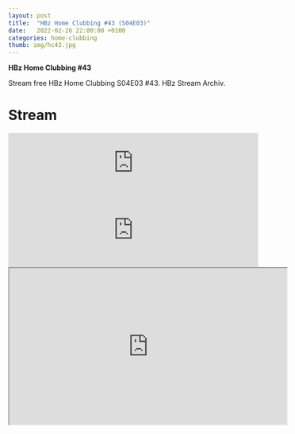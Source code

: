 ```yaml
---
layout: post
title:  "HBz Home Clubbing #43 (S04E03)"
date:   2022-02-26 22:00:00 +0100
categories: home-clubbing
thumb: img/hc43.jpg
---
```

<b>HBz Home Clubbing #43</b>
<p>
Stream free HBz Home Clubbing S04E03 #43. HBz Stream Archiv.
</p>

<!--<h1>Download</h1>
[MEGA](https://bit.ly/3Hk5nCF){:target="_blank" class="dl-button mega" rel="nofollow"}-->

<h1>Stream</h1>
<iframe width="100%" height="120" src="https://www.mixcloud.com/widget/iframe/?hide_cover=1&feed=%2FHBz_Archive%2F26022022-hbz-home-clubbing-43-s04e03%2F" frameborder="0" ></iframe>

<iframe scrolling="no" id="hearthis_at_track_6588705" width="100%" height="150" src="https://app.hearthis.at/embed/6588705/transparent_black/?hcolor=&color=&style=2&block_size=2&block_space=1&background=1&waveform=0&cover=0&autoplay=0&css=" frameborder="0" allowtransparency allow="autoplay"><p>Listen to <a href="https://hearthis.at/hbzarchive/hc43/" target="_blank">26.02.2022: HBz Home Clubbing #43 (S04E03)</a> <span>by</span><a href="https://hearthis.at/hbzarchive/" target="_blank" >HBz_Archive</a> <span>on</span> <a href="https://hearthis.at/" target="_blank">hearthis.at</a></p></iframe>

<iframe id="odysee-iframe" width="560" height="315" src="https://odysee.com/$/embed/hc43/8a54ffaa7a5d6156266fdbb94ea26bde38dc3dab?r=DgzV1r6o8wsmEEG4g96yVhvmv6p27qo2" allowfullscreen></iframe>

<!--<iframe src="https://vivo.sx/embed/64c557d546" width="100%" height="auto" scrolling="no" frameborder="0" allowfullscreen></iframe>

<iframe src="https://voe.sx/e/hew4pn0d410q" width="100%" height="auto" scrolling="no" frameborder="0" allowfullscreen></iframe>-->